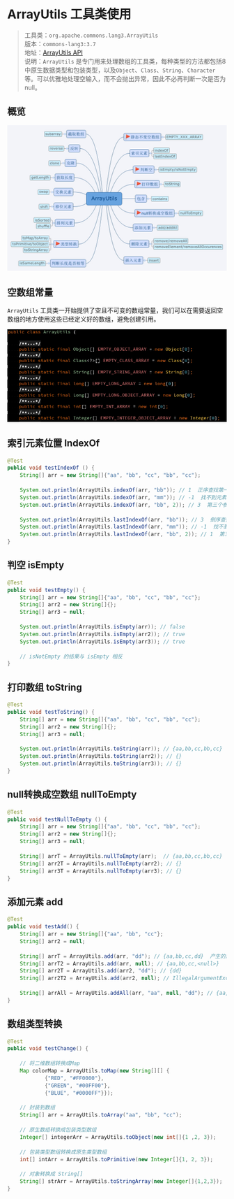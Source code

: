 # ArrayUtils 工具类使用 

> 工具类：`org.apache.commons.lang3.ArrayUtils`   
> 版本：`commons-lang3:3.7`  
> 地址：<a href="https://commons.apache.org/proper/commons-lang/javadocs/api-release/index.html" target="_blank">ArrayUtils API</a>  
> 说明：`ArrayUtils` 是专门用来处理数组的工具类，每种类型的方法都包括8中原生数据类型和包装类型，以及`Object`、`Class`、`String`、`Character`等。可以优雅地处理空输入，而不会抛出异常，因此不必再判断一次是否为null。

## 概览

![](./img/ArrayUtils.jpg)

## 空数组常量

`ArrayUtils` 工具类一开始提供了空且不可变的数组常量，我们可以在需要返回空数组的地方使用这些已经定义好的数组，避免创建引用。

![](./img/ArrayUtils-Constants.jpg)

## 索引元素位置 IndexOf

``` java
@Test
public void testIndexOf () {
    String[] arr = new String[]{"aa", "bb", "cc", "bb", "cc"};

    System.out.println(ArrayUtils.indexOf(arr, "bb")); // 1  正序查找第一个匹配的元素
    System.out.println(ArrayUtils.indexOf(arr, "mm")); // -1  找不到元素返回 -1
    System.out.println(ArrayUtils.indexOf(arr, "bb", 2)); // 3  第三个参数指定起始位置

    System.out.println(ArrayUtils.lastIndexOf(arr, "bb")); // 3  倒序查找第一个匹配的元素
    System.out.println(ArrayUtils.lastIndexOf(arr, "mm")); // -1  找不到元素返回 -1
    System.out.println(ArrayUtils.lastIndexOf(arr, "bb", 2)); // 1  第三个参数指定起始位置，然后倒序查找匹配的元素
}
```
## 判空 isEmpty

``` java
@Test
public void testEmpty() {
    String[] arr = new String[]{"aa", "bb", "cc", "bb", "cc"};
    String[] arr2 = new String[]{};
    String[] arr3 = null;

    System.out.println(ArrayUtils.isEmpty(arr)); // false
    System.out.println(ArrayUtils.isEmpty(arr2)); // true
    System.out.println(ArrayUtils.isEmpty(arr3)); // true

    // isNotEmpty 的结果与 isEmpty 相反
}
```
## 打印数组 toString

``` java
@Test
public void testToString() {
    String[] arr = new String[]{"aa", "bb", "cc", "bb", "cc"};
    String[] arr2 = new String[]{};
    String[] arr3 = null;

    System.out.println(ArrayUtils.toString(arr)); // {aa,bb,cc,bb,cc}
    System.out.println(ArrayUtils.toString(arr2)); // {}
    System.out.println(ArrayUtils.toString(arr3)); // {}
}
```

## null转换成空数组 nullToEmpty

``` java
@Test
public void testNullToEmpty () {
    String[] arr = new String[]{"aa", "bb", "cc", "bb", "cc"};
    String[] arr2 = new String[]{};
    String[] arr3 = null;

    String[] arrT = ArrayUtils.nullToEmpty(arr);  // {aa,bb,cc,bb,cc}
    String[] arr2T = ArrayUtils.nullToEmpty(arr2); // {}
    String[] arr3T = ArrayUtils.nullToEmpty(arr3); // {}
}
```

## 添加元素 add

``` java
@Test
public void testAdd() {
    String[] arr = new String[]{"aa", "bb", "cc"};
    String[] arr2 = null;

    String[] arrT = ArrayUtils.add(arr, "dd"); // {aa,bb,cc,dd}  产生的是一个新的数组对象
    String[] arrT2 = ArrayUtils.add(arr, null); // {aa,bb,cc,<null>}
    String[] arr2T = ArrayUtils.add(arr2, "dd"); // {dd}
    String[] arr2T2 = ArrayUtils.add(arr2, null); // IllegalArgumentException: Arguments cannot both be null 抛出异常

    String[] arrAll = ArrayUtils.addAll(arr, "aa", null, "dd"); // {aa,bb,cc,aa,<null>,dd}
}
```

## 数组类型转换 

``` java
@Test
public void testChange() {

    // 将二维数组转换成Map
    Map colorMap = ArrayUtils.toMap(new String[][] {
            {"RED", "#FF0000"},
            {"GREEN", "#00FF00"},
            {"BLUE", "#0000FF"}});

    // 封装到数组
    String[] arr = ArrayUtils.toArray("aa", "bb", "cc");

    // 原生数组转换成包装类型数组
    Integer[] integerArr = ArrayUtils.toObject(new int[]{1 ,2, 3});

    // 包装类型数组转换成原生类型数组
    int[] intArr = ArrayUtils.toPrimitive(new Integer[]{1, 2, 3});

    // 对象转换成 String[]
    String[] strArr = ArrayUtils.toStringArray(new Integer[]{1,2,3});
}
```

